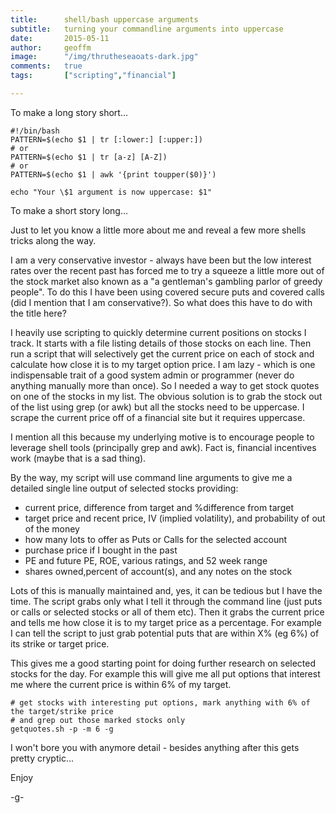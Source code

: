 ```yaml
---
title:      shell/bash uppercase arguments 
subtitle:   turning your commandline arguments into uppercase 
date:       2015-05-11
author:     geoffm
image:      "/img/thrutheseaoats-dark.jpg"
comments:   true
tags:       ["scripting","financial"]

---
```


To make a long story short...

```
#!/bin/bash
PATTERN=$(echo $1 | tr [:lower:] [:upper:])
# or
PATTERN=$(echo $1 | tr [a-z] [A-Z])
# or
PATTERN=$(echo $1 | awk '{print toupper($0)}')

echo "Your \$1 argument is now uppercase: $1"
```

To make a short story long...

Just to let you know a little more about me and reveal
a few more shells tricks along the way.

<!--xmore-->
I am a very conservative investor - always have been but
the low interest rates over the recent past has forced me
to try a squeeze a little more out of the stock market also
known as a "a gentleman's gambling parlor of greedy people".
To do this I have been using covered secure puts and covered calls (did
I mention that I am conservative?). So what does this have to
do with the title here?

I heavily use scripting to quickly determine current positions
on stocks I track. It starts with a file listing details of
those stocks on each line. Then run a script that will selectively
get the current price on each of stock and calculate how close
it is to my target option price. I am lazy - which is one indispensable
trait of a good system admin or programmer (never do anything manually
more than once). So I needed a way to get stock quotes on 
one of the stocks in my list. The obvious solution is to grab the stock
out of the list using grep (or awk) but all the stocks need to
be uppercase. I scrape the current price off of a financial site but it
requires uppercase.

I mention all this because my underlying motive is to encourage people
to leverage shell tools (principally grep and awk). Fact is, 
financial incentives work (maybe that is a sad thing). 

By the way, my script will use command line arguments to give me
a detailed single line output of selected stocks providing:

- current price, difference from target and %difference from target
- target price and recent price, IV (implied volatility), and probability of out of the money
- how many lots to offer as Puts or Calls for the selected account
- purchase price if I bought in the past
- PE and future PE, ROE, various ratings, and 52 week range 
- shares owned,percent of account(s), and any notes on the stock

Lots of this is manually maintained and, yes, it can be tedious but I have the
time. The script grabs only what I tell it through the command line (just puts or calls
or selected stocks or all of them etc). Then it grabs the current price and tells me
how close it is to my target price as a percentage. For example I can tell the
script to just grab potential puts that are within X% (eg 6%) of its strike or target price.

This gives me a good starting point for doing further research on selected stocks
for the day. For example this will give me all put options that interest me where
the current price is within 6% of my target.

```
# get stocks with interesting put options, mark anything with 6% of the target/strike price
# and grep out those marked stocks only
getquotes.sh -p -m 6 -g
```

I won't bore you with anymore detail - besides anything after this gets pretty cryptic...

Enjoy

-g-

 
